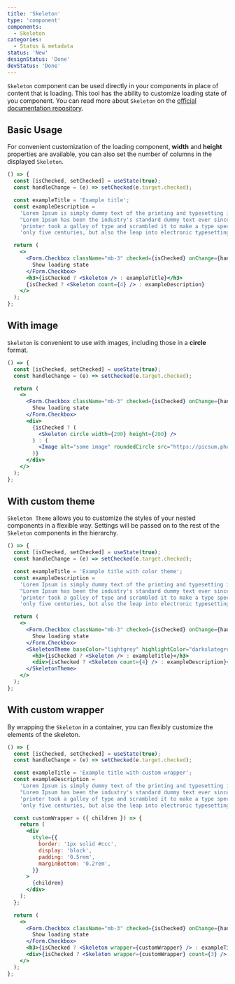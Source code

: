 ```yaml
---
title: 'Skeleton'
type: 'component'
components:
  - Skeleton
categories:
  - Status & metadata
status: 'New'
designStatus: 'Done'
devStatus: 'Done'
---
```


`Skeleton` component can be used directly in your components in place of content that is loading.
This tool has the ability to customize loading state of you component.
You can read more about `Skeleton` on the [official documentation repository](https://github.com/dvtng/react-loading-skeleton).

## Basic Usage

For convenient customization of the loading component, **width** and **height** properties are available,
you can also set the number of columns in the displayed `Skeleton`.

```jsx live
() => {
  const [isChecked, setChecked] = useState(true);
  const handleChange = (e) => setChecked(e.target.checked);

  const exampleTitle = 'Example title';
  const exampleDescription =
    'Lorem Ipsum is simply dummy text of the printing and typesetting industry. ' +
    "Lorem Ipsum has been the industry's standard dummy text ever since the 1500s, when an unknown " +
    'printer took a galley of type and scrambled it to make a type specimen book. It has survived not ' +
    'only five centuries, but also the leap into electronic typesetting, remaining essentially unchanged.';

  return (
    <>
      <Form.Checkbox className="mb-3" checked={isChecked} onChange={handleChange}>
        Show loading state
      </Form.Checkbox>
      <h3>{isChecked ? <Skeleton /> : exampleTitle}</h3>
      {isChecked ? <Skeleton count={4} /> : exampleDescription}
    </>
  );
};
```

## With image

`Skeleton` is convenient to use with images, including those in a **circle** format.

```jsx live
() => {
  const [isChecked, setChecked] = useState(true);
  const handleChange = (e) => setChecked(e.target.checked);

  return (
    <>
      <Form.Checkbox className="mb-3" checked={isChecked} onChange={handleChange}>
        Show loading state
      </Form.Checkbox>
      <div>
        {isChecked ? (
          <Skeleton circle width={200} height={200} />
        ) : (
          <Image alt="some image" roundedCircle src="https://picsum.photos/200/200/" />
        )}
      </div>
    </>
  );
};
```

## With custom theme

`Skeleton Theme` allows you to customize the styles of your nested components in a flexible way.
Settings will be passed on to the rest of the `Skeleton` components in the hierarchy.

```jsx live
() => {
  const [isChecked, setChecked] = useState(true);
  const handleChange = (e) => setChecked(e.target.checked);

  const exampleTitle = 'Example title with color theme';
  const exampleDescription =
    'Lorem Ipsum is simply dummy text of the printing and typesetting industry. ' +
    "Lorem Ipsum has been the industry's standard dummy text ever since the 1500s, when an unknown " +
    'printer took a galley of type and scrambled it to make a type specimen book. It has survived not ' +
    'only five centuries, but also the leap into electronic typesetting, remaining essentially unchanged.';

  return (
    <>
      <Form.Checkbox className="mb-3" checked={isChecked} onChange={handleChange}>
        Show loading state
      </Form.Checkbox>
      <SkeletonTheme baseColor="lightgrey" highlightColor="darkslategrey" duration={5} direction="rtl">
        <h3>{isChecked ? <Skeleton /> : exampleTitle}</h3>
        <div>{isChecked ? <Skeleton count={4} /> : exampleDescription}</div>
      </SkeletonTheme>
    </>
  );
};
```

## With custom wrapper

By wrapping the `Skeleton` in a container, you can flexibly customize the elements of the skeleton.

```jsx live
() => {
  const [isChecked, setChecked] = useState(true);
  const handleChange = (e) => setChecked(e.target.checked);

  const exampleTitle = 'Example title with custom wrapper';
  const exampleDescription =
    'Lorem Ipsum is simply dummy text of the printing and typesetting industry. ' +
    "Lorem Ipsum has been the industry's standard dummy text ever since the 1500s, when an unknown " +
    'printer took a galley of type and scrambled it to make a type specimen book. It has survived not ' +
    'only five centuries, but also the leap into electronic typesetting, remaining essentially unchanged.';

  const customWrapper = ({ children }) => {
    return (
      <div
        style={{
          border: '1px solid #ccc',
          display: 'block',
          padding: '0.5rem',
          marginBottom: '0.2rem',
        }}
      >
        {children}
      </div>
    );
  };

  return (
    <>
      <Form.Checkbox className="mb-3" checked={isChecked} onChange={handleChange}>
        Show loading state
      </Form.Checkbox>
      <h3>{isChecked ? <Skeleton wrapper={customWrapper} /> : exampleTitle}</h3>
      <div>{isChecked ? <Skeleton wrapper={customWrapper} count={3} /> : exampleDescription}</div>
    </>
  );
};
```
